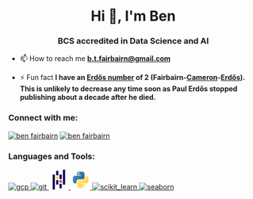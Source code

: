 <h1 align="center">Hi 👋, I'm Ben</h1>
<h3 align="center">BCS accredited in Data Science and AI</h3>

- 📫 How to reach me **b.t.fairbairn@gmail.com**

- ⚡ Fun fact **I have an <a href="https://mathworld.wolfram.com/ErdosNumber.html">Erdo&#x30B;s number</a> of 2 (Fairbairn-<a href="http://cjtcs.cs.uchicago.edu/articles/2014/7/contents.html">Cameron</a>-<a href="https://books.google.co.uk/books?id=68g0Ds4FNM0C&pg=PA61&redir_esc=y#v=onepage&q&f=false">Erdo&#x30B;s</a>). This is unlikely to decrease any time soon as Paul Erdo&#x30B;s stopped publishing about a decade after he died.**

<h3 align="left">Connect with me:</h3>
<p align="left">
<a href="https://linkedin.com/in/ben fairbairn" target="blank"><img align="center" src="https://raw.githubusercontent.com/rahuldkjain/github-profile-readme-generator/master/src/images/icons/Social/linked-in-alt.svg" alt="ben fairbairn" height="30" width="40" /></a>
<a href="https://kaggle.com/ben fairbairn" target="blank"><img align="center" src="https://raw.githubusercontent.com/rahuldkjain/github-profile-readme-generator/master/src/images/icons/Social/kaggle.svg" alt="ben fairbairn" height="30" width="40" /></a>
</p>

<h3 align="left">Languages and Tools:</h3>
<p align="left"> <a href="https://cloud.google.com" target="_blank" rel="noreferrer"> <img src="https://www.vectorlogo.zone/logos/google_cloud/google_cloud-icon.svg" alt="gcp" width="40" height="40"/> </a> <a href="https://git-scm.com/" target="_blank" rel="noreferrer"> <img src="https://www.vectorlogo.zone/logos/git-scm/git-scm-icon.svg" alt="git" width="40" height="40"/> </a> <a href="https://pandas.pydata.org/" target="_blank" rel="noreferrer"> <img src="https://raw.githubusercontent.com/devicons/devicon/2ae2a900d2f041da66e950e4d48052658d850630/icons/pandas/pandas-original.svg" alt="pandas" width="40" height="40"/> </a> <a href="https://www.python.org" target="_blank" rel="noreferrer"> <img src="https://raw.githubusercontent.com/devicons/devicon/master/icons/python/python-original.svg" alt="python" width="40" height="40"/> </a> <a href="https://scikit-learn.org/" target="_blank" rel="noreferrer"> <img src="https://upload.wikimedia.org/wikipedia/commons/0/05/Scikit_learn_logo_small.svg" alt="scikit_learn" width="40" height="40"/> </a> <a href="https://seaborn.pydata.org/" target="_blank" rel="noreferrer"> <img src="https://seaborn.pydata.org/_images/logo-mark-lightbg.svg" alt="seaborn" width="40" height="40"/> </a> </p>

